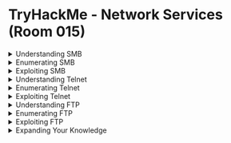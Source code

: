 #  TryHackMe - Network Services (Room 015)

<details><summary>Understanding SMB</summary>
<p>

![](/Network%20Services/images/smb.png)

SMB (Server Message Block Protocol) is a client-server communication protocol used for sharing access to files, printers, serial ports and other resources on a network

Servers make file systems and other resources (printers, named pipes, APIs) available to clients on the network. Client computers may have their own hard disks, but they also want access to the shared file systems and printers on the servers

The SMB protocol is known as a __response-request protocol__ - meaning that it transmits multiple mesasges between the client and server to establish a connection. Clients connect to servers using TCP/IP (actually NetBIOS over TCP/IP as specified in RFC1001 and RFC1002), NetBEUI or IPX/SPX

Once a connection is established, clients can then send commands (SMBs) to the server that allow them to access shares, open files, read and write files, etc...

Microsoft Windows operating systems since Windows 95 have included client and server SMB protocol support. Samba, an open source server that supports the SMB protocol, was released for Unix systems

</p>
</details>

<details><summary>Enumerating SMB</summary>
<p>
	
![](/Network%20Services/images/smb2.png)

Enumeration is the process of gathering informaton on a target in order to find potential attack vectors and aid in exploitation

This process is essential for an attack to be successful, as wasting time with exploits that either do not work or can crash the system can be a waste of energy. Enumeration can be used to gather usernames, passwords, network information, hostnames, application data, services, or any other information

Typically, there are SMB share drives on a server that can be connected to and used to view or transfer files. SMB can often be a great starting point for an attacker looking to discover sensitive information

First step of enumeration is conducting a port scan to find out as much information as you can about the services, appications, structure and OS of the target machine. The `-A` flag for nmap enables __OS detection, Version detection, Script scanning and Traceroute__ all in one and the `-p-` flagf enables scanning across all ports (65,535)

Enum4Linux is a tool used to enumerate SMB shares on both Windows and Linux systems. It is basically a wrapper around the tols in the Samba package and makes it easy to quickly extract information from the target pertaining to SMB. Installed by default on Kali and Parrot but can install from the [official Github]https://github.com/portcullislabs/enum4linux)

The syntax for Enum4Linux is simple - `enum4linux [options] ip`

TAG | FUNCTION
------------ | -------------
-U | get userlist
-M | get machine list
-N | get namelist dump
-S | get sharelist
-P | get password policy information
-G | get group and member list
-A | all of the above (full basic enumeration)


</p>
</details>

<details><summary>Exploiting SMB</summary>
<p>
	
![](/Network%20Services/images/exploit.png)

While there are vulnerabilities such as [CVE-2017-7494](https://www.cvedetails.com/cve/CVE-2017-7494/) that can allow remote code execution by exploiting SMB, you are more likely to encounter a situation where the best way into a system is due to misconfigurations in the system

In this case, we are going to be exploiting anonymous SMB share access - a common misconfiguration that can allow us to gain information that will lead to a shell

From our enumeration, we know:

	* The SMB share location
	* The name of an interesting SMB share

SMBClient is part of the default Samba suite. While it is available by default on Kali and Parrot, you can find the documentation [here](https://www.samba.org/samba/docs/current/man-html/smbclient.1.html) if you need to install it

We can remotely access the SMB share using the syntax:

	`smbclient //[IP]/[SHARE]`

Followed by the tags:

	`-U [name]` to specify the user
	`-p [port]` to specify the port

</p>
</details>


<details><summary>Understanding Telnet</summary>
<p>
	
![](/Network%20Services/images/telnet.png)

Telnet is an application protocol which allows you to connect to and execute commands on a remote machine that is hosting a telnet server

The telnet client will establish a connection with the server. The client will then become a virtual terminal - allowing you to interact with the remote host

Telnet sends ALL messages in cleartext and has no specific security mechanisms. Thus, in many applications and services, Telnet has been replaced by SSH in most implementations

Telnet works when the user conects to the server using the Telnet protocol - entering __telnet__ into a command prompt. The user then executes commands on the server by using specific Telnet commands in the Telnet prompt. You can connect to a Telnet server with the following syntax:

	`telnet [ip] [port]`

</p>
</details>

<details><summary>Enumerating Telnet</summary>
<p>
	
![](/Network%20Services/images/enum.png)

We've already seen how key enumeration can be in exploiting a misconfigured network service. However, vulnerabilities that could be potentially trivial to exploit do not always jump out as us. For that reason we need to be thorough in our method

Always start out the same way by doing a port scan to find out as much informaton as we can about the services, applications, structure and OS of the target machine

Hop over to [answers](https://github.com/ComplexSec/tryhackme/blob/master/Network%20Services/answers.md) to continue

</p>
</details>

<details><summary>Exploiting Telnet</summary>
<p>
	
![](/Network%20Services/images/vuln.jpg)

Telnet, being a protocol, is insecure for being in cleartext. It lacks encryption so sends all communication over plaintext and for the most part has poor access control. There are CVE's for Telnet client and server systems so when exploiting you can check for those on

	https://www.cvedetails.com/
	https://cve.mitre.org/

A CVE - short for Common Vulnerabilities and Exposure - is a list of publicly disclosed computer security flaws. When someone refers to a CVE, they usually mean the CVE ID number assigned to a security flaw

You are far more likely to find a misconfiguration in how Telnet has been configured or is operating that will allow you to exploit it

From our enumeration stage, we know the following:

	* There is a poorly hidden telnet service running on this machine
	* The service itself is marked "backdoor"
	* We have a possible username of "Skidy" implicated

Using this information, we can try accessing the telnet port and using it as a foothold to get a full reverse shell on the machine

A "shell" can simply be described as a piece of code or program which can be used to gain code or command execution on a device. A reverse shell is a type of shell in which the target machine communicates back to the attacking machine

The attacking machine has a listening port on which it receives the connection resulting in code or command execution

![](/Network%20Services/images/reverse.png)

Hop over to [answers](https://github.com/ComplexSec/tryhackme/blob/master/Network%20Services/answers.md) to continue

</p>
</details>

<details><summary>Understanding FTP</summary>
<p>
	
![](/Network%20Services/images/ftp.png)

File Transfer Protocol (FTP) is a protocol used to allow remote transfer of files over a network. It uses a client-server model to do this and relays commands and data in a very efficient way

A typical FTP session operates using two channels

	A command (sometimes called the control) channel
	A data channel

As their names imply, the command channel is used for transmitting commands as well as replies to those commands, while the data channel is used for transferring data

FTP operates using a client-server protocol. The client initiates a connection with the server, the server validates whatever login credentials are provided and then opens the session

While the session is open, the client may execute FTP commands on the server

The FTP server may support either Active or Passive connections or both

	* In an active FTP connection, the client opens a port and listens. The server is required to actively connect to it
	* In a passive FTP connection, the server opens a port and listens (passively) and the client connects to it

Find more details on the technical function and implementation of FTP on the [Internet Engineering Task Force website](https://www.ietf.org/rfc/rfc959.txt). The IETF is one of a number of standards agencies who define and regulate internet standards

</p>
</details>

<details><summary>Enumerating FTP</summary>
<p>
	
![](/Network%20Services/images/ftp_enum.png)

We are going to be exploiting an anonymous FTP login to see what files we can access and if they contain any information that might allow us to pop a shell on the system. This a common pathway in CTF challenges, and mimics a real-life careless implementation of FTP servers

As we are logging into an FTP server, we are going to need to make sure there is an FTP client installed on the system. There should be one installed by default on most Linux operating systems - you can test if there is one by typine `ftp` into the console. If a prompt does not appear, simply install via the `sudo apt install ftp` command

Worth noting that some vulnerable versions of in.ftpd and some other FTP server variants return different responses to the `cwd` command for home directories which exist and those that don't. This can be exploited because you can issue cwd commands before authentication and if there is a home directory there is more than likely a user account to go with it

This vulnerability is documented [here](https://www.exploit-db.com/exploits/20745)

Hop over to [answers](https://github.com/ComplexSec/tryhackme/blob/master/Network%20Services/answers.md) to continue

</p>
</details>

<details><summary>Exploiting FTP</summary>
<p>
	
![](/Network%20Services/images/exploitation.jpg)

Similiarly to Telnet, when using FTP both the command and data channels are unencrypted. Any data sent over these channels can be intercepted and read

With data from FTP being sent in plaintext, if a man in the middle attack took place, an attacker could reveal anything sent through this protocol (such as passwords). An article written by [JSCape](https://www.jscape.com/blog/bid/91906/Countering-Packet-Sniffers-Using-Encrypted-FTP) demonstrates and explains this process using APR-Poisoning to trick a victim into sending sensitive information to an attacker rather than a legitimate source

When looking at an FTP server from the position we find ourselves in, an avenue we can exploit is weak or default password configurations

From our enumeration we know:
	
	* There is an FTP server running
	* We have a possible username

Using this information, we can try and brute force the password

Hydra is a very fast online password cracking tool which can perform rapid dictionary attacks against more than 50 protocols including Telnnet, RDP, SSH, FTP, HTTP, HTTPS, SMB, several databases and much more

If you need to download it, you can find it [here](https://github.com/vanhauser-thc/thc-hydra)

The syntax for the command we are going to use is:

	`hydra -t 4 -l [user] -P /usr/share/wordlists/rockyou.txt -vV 10.10.169.28 ftp`

TAG | FUNCTION
------------ | -------------
hydra | runs the hydra tool
-t 4 | number of parallel connections per target
-l [user] | points to the user who's account you are trying to compromise
-P [path to dictionary] | points to file containing the list of passwords
-vV | sets verbose mode to very verbose - shows each attempt
[IP] | IP of target machine
ftp / protocol | sets the protocol

</p>
</details>

<details><summary>Expanding Your Knowledge</summary>
<p>
	
![](/Network%20Services/images/further.png)

There will always be things that surpirse us all especially in the sometimes abstract logical problems of capture the flag challenges. But, as with anything, practice makes perfect. We can all look back on the things we have learnt after completing something challenging.

Here are some resources that might be useful to read after completing this room

* https://medium.com/@gregIT/exploiting-simple-network-services-in-ctfs-ec8735be5eef#
* https://attack.mitre.org/techniques/T1210/
* https://www.nextgov.com/cybersecurity/2019/10/nsa-warns-vulnerabilities-multiple-vpn-services/160456/

</p>
</details>